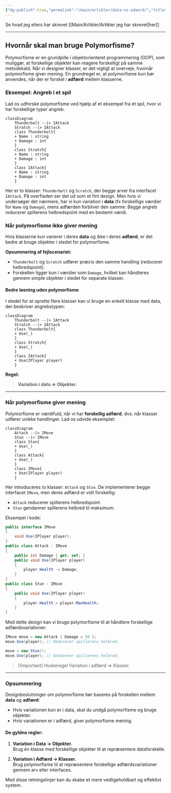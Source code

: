 ```yaml
---
{"dg-publish":true,"permalink":"/main/artikler/data-vs-adaerd/","title":"Data vs Adfærd","tags":["Objektorienteret_Programmering"],"dgHomeLink":"false","dgShowBacklinks":"false","dgShowLocalGraph":"false","dgShowFileTree":"false","dgEnableSearch":"false","dgShowToc":"false","created":"2024-06-19T08:43:14.420+02:00"}
---
```


Se hvad jeg ellers har skrevet [[Main/Artikler/Artikler jeg har skrevet\|her]]

---
## Hvornår skal man bruge Polymorfisme?

Polymorfisme er en grundpille i objektorienteret programmering (OOP), som muliggør, at forskellige objekter kan reagere forskelligt på samme metodekald. Når vi designer klasser, er det vigtigt at overveje, hvornår polymorfisme giver mening. En grundregel er, at polymorfisme kun bør anvendes, når der er forskel i **adfærd** mellem klasserne.
### Eksempel: Angreb i et spil

Lad os udforske polymorfisme ved hjælp af et eksempel fra et spil, hvor vi har forskellige typer angreb.


```mermaid
classDiagram
	Thunderbolt --|> IAttack
	Stratch --|> IAttack
	class Thunderbolt{
	+ Name : string
	+ Damage : int
	}
	class Stratch{
	+ Name : string
	+ Damage : int
	}
	class IAttack{
	+ Name : string
	+ Damage : int
	}
```

Her er to klasser: `Thunderbolt` og `Scratch`, der begge arver fra interfacet `IAttack`. På overfladen ser det ud som et fint design. Men hvis vi undersøger det nærmere, har vi kun variation i **data** (fx forskellige værdier for `Name` og `Damage`), mens adfærden forbliver den samme: Begge angreb reducerer spillerens helbredspoint med en bestemt værdi.

### Når polymorfisme ikke giver mening

Hvis klasserne kun varierer i deres **data** og ikke i deres **adfærd**, er det bedre at bruge objekter i stedet for polymorfisme.

**Opsummering af fejlscenariet:**

- `Thunderbolt` og `Scratch` udfører præcis den samme handling (reducerer helbredspoint).
- Forskellen ligger kun i værdier som `Damage`, hvilket kan håndteres gennem simple objekter i stedet for separate klasser.

#### Bedre løsning uden polymorfisme

I stedet for at oprette flere klasser kan vi bruge en enkelt klasse med data, der beskriver angrebstypen:

```mermaid
classDiagram
	Thunderbolt --|> IAttack
	Stratch --|> IAttack
	class Thunderbolt{
	+ Use(_)
	}
	class Stratch{
	+ Use(_)
	}
	class IAttack{
	+ Use(IPlayer player)
	}
```

**Regel:**

> **Variation i data => Objekter.**

---

### Når polymorfisme giver mening

Polymorfisme er værdifuld, når vi har **forskellig adfærd**, dvs. når klasser udfører unikke handlinger. Lad os udvide eksemplet:
```mermaid
classDiagram
	Attack --|> IMove
	Stun --|> IMove
	class Stun{
	+ Use(_)
	}
	class Attack{
	+ Use(_)
	}
	class IMove{
	+ Use(IPlayer player)
	}
```

Her introduceres to klasser: `Attack` og `Stun`. De implementerer begge interfacet `IMove`, men deres adfærd er vidt forskellig:

- `Attack` reducerer spillerens helbredspoint.
- `Stun` gendanner spillerens helbred til maksimum.

Eksempel i kode:
```csharp
public interface IMove 
{ 
	void Use(IPlayer player); 
} 
public class Attack : IMove 
{
	public int Damage { get; set; } 
	public void Use(IPlayer player) 
	{ 
		player.Health -= Damage; 
	} 
} 
public class Stun : IMove 
{ 
	public void Use(IPlayer player) 
	{ 
		player.Health = player.MaxHealth; 
	} 
}
```
Med dette design kan vi bruge polymorfisme til at håndtere forskellige adfærdsvariationer:

```csharp
IMove move = new Attack { Damage = 50 }; 
move.Use(player); // Reducerer spillerens helbred.  

move = new Stun(); 
move.Use(player); // Gendanner spillerens helbred.
```

>[!important] Huskeregel 
>Variation i adfærd => Klasser.

---
### Opsummering

Designbeslutninger om polymorfisme bør baseres på forskellen mellem **data** og **adfærd**:

- Hvis variationen kun er i data, skal du undgå polymorfisme og bruge objekter.
- Hvis variationen er i adfærd, giver polymorfisme mening.

#### De gyldne regler:

1. **Variation i Data → Objekter.**  
    Brug én klasse med forskellige objekter til at repræsentere dataforskelle.
    
2. **Variation i Adfærd → Klasser.**  
    Brug polymorfisme til at repræsentere forskellige adfærdsvariationer gennem arv eller interfaces.
    

Med disse retningslinjer kan du skabe et mere vedligeholdbart og effektivt system.

